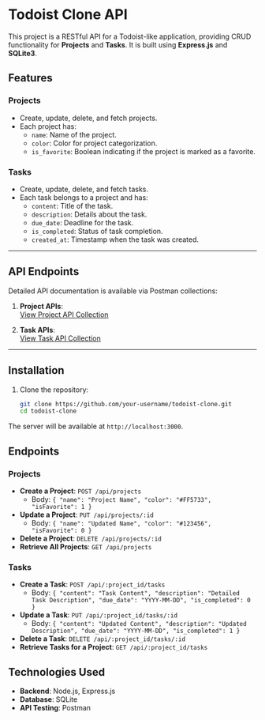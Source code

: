 # Todoist Clone API

This project is a RESTful API for a Todoist-like application, providing CRUD functionality for **Projects** and **Tasks**. It is built using **Express.js** and **SQLite3**.

## Features

### Projects

- Create, update, delete, and fetch projects.
- Each project has:
  - `name`: Name of the project.
  - `color`: Color for project categorization.
  - `is_favorite`: Boolean indicating if the project is marked as a favorite.

### Tasks

- Create, update, delete, and fetch tasks.
- Each task belongs to a project and has:
  - `content`: Title of the task.
  - `description`: Details about the task.
  - `due_date`: Deadline for the task.
  - `is_completed`: Status of task completion.
  - `created_at`: Timestamp when the task was created.

---

## API Endpoints

Detailed API documentation is available via Postman collections:

1. **Project APIs**:  
   [View Project API Collection](https://elements.getpostman.com/redirect?entityId=34844007-aef0e8af-e17d-44bf-bfed-8d2163b5dd76&entityType=collection)

2. **Task APIs**:  
   [View Task API Collection](https://elements.getpostman.com/redirect?entityId=34844007-34bc6241-7615-4b31-9b06-5a1d43d62156&entityType=collection)

---

## Installation

1. Clone the repository:
   ```bash
   git clone https://github.com/your-username/todoist-clone.git
   cd todoist-clone
   ```

The server will be available at `http://localhost:3000`.

## Endpoints

### Projects

- **Create a Project**: `POST /api/projects`
  - Body: `{ "name": "Project Name", "color": "#FF5733", "isFavorite": 1 }`
- **Update a Project**: `PUT /api/projects/:id`
  - Body: `{ "name": "Updated Name", "color": "#123456", "isFavorite": 0 }`
- **Delete a Project**: `DELETE /api/projects/:id`
- **Retrieve All Projects**: `GET /api/projects`

### Tasks

- **Create a Task**: `POST /api/:project_id/tasks`
  - Body: `{ "content": "Task Content", "description": "Detailed Task Description", "due_date": "YYYY-MM-DD", "is_completed": 0 }`
- **Update a Task**: `PUT /api/:project_id/tasks/:id`
  - Body: `{ "content": "Updated Content", "description": "Updated Description", "due_date": "YYYY-MM-DD", "is_completed": 1 }`
- **Delete a Task**: `DELETE /api/:project_id/tasks/:id`
- **Retrieve Tasks for a Project**: `GET /api/:project_id/tasks`

## Technologies Used

- **Backend**: Node.js, Express.js
- **Database**: SQLite
- **API Testing**: Postman
